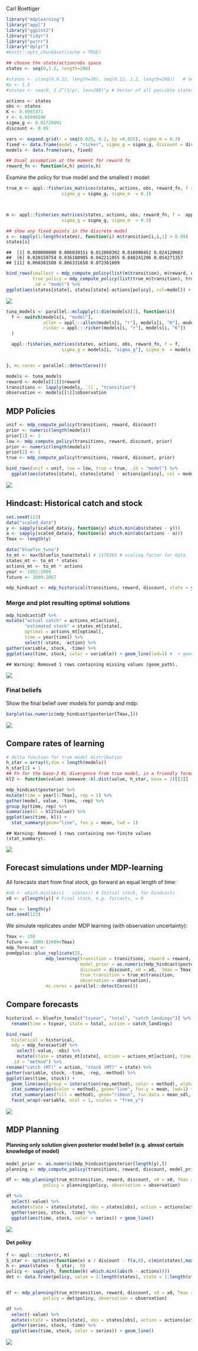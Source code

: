 Carl Boettiger  





```r
library("mdplearning")
library("appl")
library("ggplot2")
library("tidyr")
library("purrr")
library("dplyr")
#knitr::opts_chunk$set(cache = TRUE)
```


```r
## choose the state/action/obs space
states <- seq(0,1.2, length=200)  

#states <- c(seq(0,0.12, length=30), seq(0.12, 1.2, length=200))   # Vector of actions: harvest
#p <- 1.5
#states <- seq(0, 1.2^(1/p), len=200)^p # Vector of all possible states

actions <- states
obs <- states
K <- 0.9903371
r <- 0.05699246
sigma_g <- 0.01720091
discount <- 0.99

vars <- expand.grid(r = seq(0.025, 0.2, by =0.025), sigma_m = 0.3)
fixed <- data.frame(model = "ricker", sigma_g = sigma_g, discount = discount, K = K, C = NA)
models <- data.frame(vars, fixed)

## Usual assumption at the moment for reward fn
reward_fn <- function(x,h) pmin(x,h)
```


Examine the policy for true model and the smallest r model:


```r
true_m <- appl::fisheries_matrices(states, actions, obs, reward_fn, f =  appl:::ricker(r, K),
                     sigma_g = sigma_g, sigma_m  = 0.3)



m <- appl::fisheries_matrices(states, actions, obs, reward_fn, f =  appl:::ricker(0.025, K),
                     sigma_g = sigma_g, sigma_m  = 0.3)

## show any fixed points in the discrete model
s <- sapply(1:length(states), function(i) m$transition[i,i,1] > 0.99)
states[s]
```

```
##  [1] 0.000000000 0.006030151 0.012060302 0.018090452 0.024120603
##  [6] 0.030150754 0.036180905 0.042211055 0.048241206 0.054271357
## [11] 0.060301508 0.066331658 0.072361809
```

```r
bind_rows(smallest = mdp_compute_policy(list(m$transition), m$reward, discount),
          true_policy = mdp_compute_policy(list(true_m$transition), true_m$reward, discount),
          .id = "model") %>%
ggplot(aes(states[state], states[state]-actions[policy], col=model)) + geom_line()
```

![](mdp-tuna_files/figure-html/unnamed-chunk-3-1.png)<!-- -->



```r
tuna_models <- parallel::mclapply(1:dim(models)[1], function(i){
  f <- switch(models[i, "model"],
              allen = appl:::allen(models[i, "r"], models[i, "K"], models[i, "C"]),
              ricker = appl:::ricker(models[i, "r"], models[i, "K"])
  )

  appl::fisheries_matrices(states, actions, obs, reward_fn, f = f,
                     sigma_g = models[i, "sigma_g"], sigma_m  = models[i, "sigma_m"])


}, mc.cores = parallel::detectCores())
```



```r
models <- tuna_models
reward <- models[[1]]$reward
transitions <- lapply(models, `[[`, "transition")
observation <- models[[1]]$observation
```


## MDP Policies



```r
unif <- mdp_compute_policy(transitions, reward, discount)
prior <- numeric(length(models))
prior[1] <- 1
low <- mdp_compute_policy(transitions, reward, discount, prior)
prior <- numeric(length(models))
prior[2] <- 1
true <- mdp_compute_policy(transitions, reward, discount, prior)

bind_rows(unif = unif, low = low, true = true, .id = "model") %>%
  ggplot(aes(states[state], states[state] - actions[policy], col = model)) + geom_line()
```

![](mdp-tuna_files/figure-html/unnamed-chunk-6-1.png)<!-- -->



## Hindcast: Historical catch and stock


```r
set.seed(123)
data("scaled_data")
y <- sapply(scaled_data$y, function(y) which.min(abs(states - y)))
a <- sapply(scaled_data$a, function(a) which.min(abs(actions - a)))
Tmax <- length(y)

data("bluefin_tuna")
to_mt <- max(bluefin_tuna$total) # 1178363 # scaling factor for data
states_mt <- to_mt * states
actions_mt <- to_mt * actions
year <- 1952:2009
future <- 2009:2067
```



```r
mdp_hindcast <- mdp_historical(transitions, reward, discount, state = y, action = a)
```


### Merge and plot resulting optimal solutions


```r
mdp_hindcast$df %>%
mutate("actual catch" = actions_mt[action], 
       "estimated stock" = states_mt[state], 
       optimal = actions_mt[optimal], 
       time = year[time]) %>%
       select(-state, -action) %>%
gather(variable, stock, -time) %>% 
ggplot(aes(time, stock, color = variable)) + geom_line(lwd=1) #  + geom_point()
```

```
## Warning: Removed 1 rows containing missing values (geom_path).
```

![](mdp-tuna_files/figure-html/unnamed-chunk-9-1.png)<!-- -->


### Final beliefs

Show the final belief over models for pomdp and mdp:



```r
barplot(as.numeric(mdp_hindcast$posterior[Tmax,]))
```

![](mdp-tuna_files/figure-html/unnamed-chunk-10-1.png)<!-- -->

## Compare rates of learning


```r
# delta function for true model distribution
h_star = array(0,dim = length(models)) 
h_star[2] = 1
## Fn for the base-2 KL divergence from true model, in a friendly format
kl2 <- function(value) seewave::kl.dist(value, h_star, base = 2)[[2]]

mdp_hindcast$posterior %>%
mutate(time = year[1:Tmax], rep = 1) %>%
gather(model, value, -time, -rep) %>%
group_by(time, rep) %>% 
summarise(kl = kl2(value)) %>%
ggplot(aes(time, kl)) + 
  stat_summary(geom="line", fun.y = mean, lwd = 1)
```

```
## Warning: Removed 1 rows containing non-finite values (stat_summary).
```

![](mdp-tuna_files/figure-html/unnamed-chunk-11-1.png)<!-- -->




## Forecast simulations under MDP-learning

All forecasts start from final stock, go forward an equal length of time:


```r
#x0 <- which.min(abs(1 - states)) # Initial stock, for hindcasts
x0 <- y[length(y)] # Final stock, e.g. forcasts, = 9

Tmax <- length(y)
set.seed(123)
```

We simulate replicates under MDP learning (with observation uncertainty):


```r
Tmax <- 150
future <- 2009:(2009+Tmax)
mdp_forecast <- 
pomdpplus::plus_replicate(25, 
               mdp_learning(transition = transitions, reward = reward, 
                            model_prior = as.numeric(mdp_hindcast$posterior[length(y),]),
                            discount = discount, x0 = x0,  Tmax = Tmax,
                            true_transition = true_m$transition, 
                            observation = observation),
               mc.cores = parallel::detectCores())
```

## Compare forecasts


```r
historical <- bluefin_tuna[c("tsyear", "total", "catch_landings")] %>% 
  rename(time = tsyear, state = total, action = catch_landings)

bind_rows(
  historical = historical, 
  mdp = mdp_forecast$df %>% 
    select(-value, -obs) %>% 
    mutate(state = states_mt[state], action = actions_mt[action], time = future[time]),
  .id = "method") %>%
rename("catch (MT)" = action, "stock (MT)" = state) %>%  
gather(variable, stock, -time, -rep, -method) %>%
ggplot(aes(time, stock)) + 
  geom_line(aes(group = interaction(rep,method), color = method), alpha=0.1) +
  stat_summary(aes(color = method), geom="line", fun.y = mean, lwd=1) +
  stat_summary(aes(fill = method), geom="ribbon", fun.data = mean_sdl, fun.args = list(mult=1), alpha = 0.25) + 
  facet_wrap(~variable, ncol = 1, scales = "free_y")
```

![](mdp-tuna_files/figure-html/unnamed-chunk-14-1.png)<!-- -->




## MDP Planning

#### Planning only solution given posterior model belief (e.g. almost certain knowledge of model)


```r
model_prior <- as.numeric(mdp_hindcast$posterior[length(y),])
planning <- mdp_compute_policy(transitions, reward, discount, model_prior)

df <- mdp_planning(true_m$transition, reward, discount, x0 = x0, Tmax = Tmax, 
              policy = planning$policy, observation = observation)
```



```r
df %>% 
  select(-value) %>%
  mutate(state = states[state], obs = states[obs], action = actions[action]) %>% 
  gather(series, stock, -time) %>% 
  ggplot(aes(time, stock, color = series)) + geom_line()
```

![](mdp-tuna_files/figure-html/unnamed-chunk-16-1.png)<!-- -->




#### Det policy


```r
f <- appl:::ricker(r, K)
S_star <- optimize(function(x) x / discount - f(x,0), c(min(states),max(states)))$minimum
h <- pmax(states - S_star,  0)
policy <- sapply(h, function(h) which.min((abs(h - actions))))
det <- data.frame(policy, value = 1:length(states), state = 1:length(states))


df <- mdp_planning(true_m$transition, reward, discount, x0 = x0, Tmax = Tmax, 
              policy = det$policy, observation = observation)
```



```r
df %>% 
  select(-value) %>%
  mutate(state = states[state], obs = states[obs], action = actions[action]) %>% 
  gather(series, stock, -time) %>% 
  ggplot(aes(time, stock, color = series)) + geom_line()
```

![](mdp-tuna_files/figure-html/unnamed-chunk-18-1.png)<!-- -->


